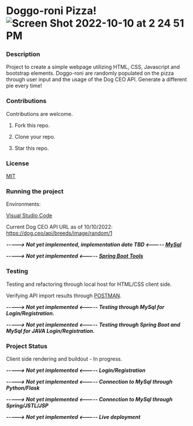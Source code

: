 # Doggo-roni Pizza!![Screen Shot 2022-10-10 at 2 24 51 PM](https://user-images.githubusercontent.com/96786151/194939391-02d93dd5-54b2-4878-8f40-e77f662bebb1.png)


### Description

Project to create a simple webpage utilizing HTML, CSS, Javascript and bootstrap elements. Doggo-roni are randomly populated on the pizza through user input and the usage of the Dog CEO API. Generate a different pie every time!

### Contributions

Contributions are welcome. 

1. Fork this repo.

2. Clone your repo.

3. Star this repo.

### License

[MIT](https://choosealicense.com/licenses/mit/)

### Running the project

Environments: 

[Visual Studio Code](https://code.visualstudio.com/download)

Current Dog CEO API URL as of 10/10/2022: https://dog.ceo/api/breeds/image/random/1

***-----> Not yet implemented, implementation date TBD <----- [MySql](https://www.mysql.com/downloads/)***

***-----> Not yet implemented <----- [Spring Boot Tools](https://spring.io/tools)***

### Testing

Testing and refactoring through local host for HTML/CSS client side.

Verifying API import results through [POSTMAN](https://www.postman.com/downloads/).

***-----> Not yet implemented <----- Testing through MySql for Login/Registration.***

***-----> Not yet implemented <----- Testing through Spring Boot and MySql for JAVA Login/Registration.***

### Project Status

Client side rendering and buildout - In progress.

***-----> Not yet implemented <----- Login/Registration***

***-----> Not yet implemented <----- Connection to MySql through Python/Flask***

***-----> Not yet implemented <----- Connection to MySql through Spring/JSTL/JSP***

***-----> Not yet implemented <----- Live deployment***
